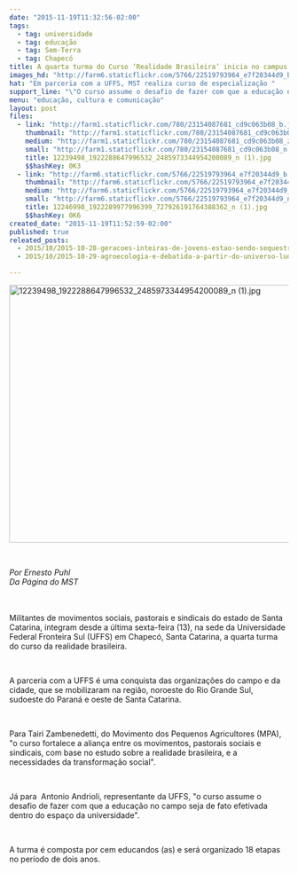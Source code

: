 ```yaml
---
date: "2015-11-19T11:32:56-02:00"
tags:
  - tag: universidade
  - tag: educação
  - tag: Sem-Terra
  - tag: Chapecó
title: A quarta turma do Curso ‘Realidade Brasileira’ inicia no campus da UFFS.
images_hd: "http://farm6.staticflickr.com/5766/22519793964_e7f20344d9_b.jpg"
hat: "Em parceria com a UFFS, MST realiza curso de especialização "
support_line: "\"O curso assume o desafio de fazer com que a educação no campo seja de fato efetivada dentro do espaço da universidade\""
menu: "educação, cultura e comunicação"
layout: post
files:
  - link: "http://farm1.staticflickr.com/780/23154087681_cd9c063b08_b.jpg"
    thumbnail: "http://farm1.staticflickr.com/780/23154087681_cd9c063b08_t.jpg"
    medium: "http://farm1.staticflickr.com/780/23154087681_cd9c063b08_z.jpg"
    small: "http://farm1.staticflickr.com/780/23154087681_cd9c063b08_n.jpg"
    title: 12239498_1922288647996532_2485973344954200089_n (1).jpg
    $$hashKey: 0K3
  - link: "http://farm6.staticflickr.com/5766/22519793964_e7f20344d9_b.jpg"
    thumbnail: "http://farm6.staticflickr.com/5766/22519793964_e7f20344d9_t.jpg"
    medium: "http://farm6.staticflickr.com/5766/22519793964_e7f20344d9_z.jpg"
    small: "http://farm6.staticflickr.com/5766/22519793964_e7f20344d9_n.jpg"
    title: 12246998_1922289977996399_727926191764388362_n (1).jpg
    $$hashKey: 0K6
created_date: "2015-11-19T11:52:59-02:00"
published: true
releated_posts:
  - 2015/10/2015-10-28-geracoes-inteiras-de-jovens-estao-sendo-sequestradas-pela-educacao-do-capital-afirma-pesquisador.md
  - 2015/10/2015-10-29-agroecologia-e-debatida-a-partir-do-universo-ludico-dos-sem-terrinha.md

---
```

<p><img alt="12239498_1922288647996532_2485973344954200089_n (1).jpg" height="465" src="http://farm1.staticflickr.com/780/23154087681_cd9c063b08_b.jpg" width="700" /></p>

<p>&nbsp;</p>

<p><em>Por Ernesto Puhl<br />
Da P&aacute;gina do MST&nbsp;&nbsp; &nbsp;</em></p>

<p><br />
<br />
Militantes de&nbsp;movimentos sociais, pastorais e sindicais do estado de Santa Catarina, integram desde a &uacute;ltima sexta-feira (13), na sede da Universidade Federal Fronteira Sul (UFFS) em Chapec&oacute;, Santa Catarina,&nbsp;a quarta turma do curso da realidade brasileira. &nbsp;</p>

<p>&nbsp;</p>

<p>A parceria com a UFFS &eacute; uma conquista das organiza&ccedil;&otilde;es&nbsp;do campo e da cidade, que se mobilizaram na regi&atilde;o, noroeste do Rio Grande Sul, sudoeste do Paran&aacute; e oeste de Santa Catarina.&nbsp;</p>

<p>&nbsp;</p>

<p>Para&nbsp;Tairi Zambenedetti, do Movimento dos Pequenos Agricultores (MPA), &quot;o curso fortalece&nbsp;a&nbsp;alian&ccedil;a&nbsp;entre os movimentos, pastorais sociais e sindicais, com base no estudo sobre a realidade brasileira, e a necessidades da transforma&ccedil;&atilde;o social&quot;.&nbsp;&nbsp;</p>

<p>&nbsp;</p>

<p>J&aacute; para &nbsp;Antonio Andrioli, representante&nbsp;da UFFS, &quot;o curso assume o desafio de fazer com que a educa&ccedil;&atilde;o no campo seja de fato efetivada dentro do espa&ccedil;o da universidade&quot;.&nbsp;</p>

<p>&nbsp;</p>

<p>A turma &eacute; composta por cem educandos (as) e ser&aacute;&nbsp;organizado 18 etapas no per&iacute;odo de&nbsp;dois anos.</p>

<p>&nbsp;</p>
